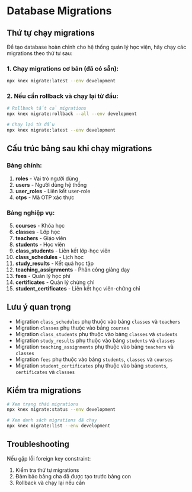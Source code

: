 # Database Migrations

## Thứ tự chạy migrations

Để tạo database hoàn chỉnh cho hệ thống quản lý học viện, hãy chạy các migrations theo thứ tự sau:

### 1. Chạy migrations cơ bản (đã có sẵn):
```bash
npx knex migrate:latest --env development
```

### 2. Nếu cần rollback và chạy lại từ đầu:
```bash
# Rollback tất cả migrations
npx knex migrate:rollback --all --env development

# Chạy lại từ đầu
npx knex migrate:latest --env development
```

## Cấu trúc bảng sau khi chạy migrations

### Bảng chính:
1. **roles** - Vai trò người dùng
2. **users** - Người dùng hệ thống
3. **user_roles** - Liên kết user-role
4. **otps** - Mã OTP xác thực

### Bảng nghiệp vụ:
5. **courses** - Khóa học
6. **classes** - Lớp học
7. **teachers** - Giáo viên
8. **students** - Học viên
9. **class_students** - Liên kết lớp-học viên
10. **class_schedules** - Lịch học
11. **study_results** - Kết quả học tập
12. **teaching_assignments** - Phân công giảng dạy
13. **fees** - Quản lý học phí
14. **certificates** - Quản lý chứng chỉ
15. **student_certificates** - Liên kết học viên-chứng chỉ

## Lưu ý quan trọng

- Migration `class_schedules` phụ thuộc vào bảng `classes` và `teachers`
- Migration `classes` phụ thuộc vào bảng `courses`
- Migration `class_students` phụ thuộc vào bảng `classes` và `students`
- Migration `study_results` phụ thuộc vào bảng `students` và `classes`
- Migration `teaching_assignments` phụ thuộc vào bảng `teachers` và `classes`
- Migration `fees` phụ thuộc vào bảng `students`, `classes` và `courses`
- Migration `student_certificates` phụ thuộc vào bảng `students`, `certificates` và `classes`

## Kiểm tra migrations

```bash
# Xem trạng thái migrations
npx knex migrate:status --env development

# Xem danh sách migrations đã chạy
npx knex migrate:list --env development
```

## Troubleshooting

Nếu gặp lỗi foreign key constraint:
1. Kiểm tra thứ tự migrations
2. Đảm bảo bảng cha đã được tạo trước bảng con
3. Rollback và chạy lại nếu cần
